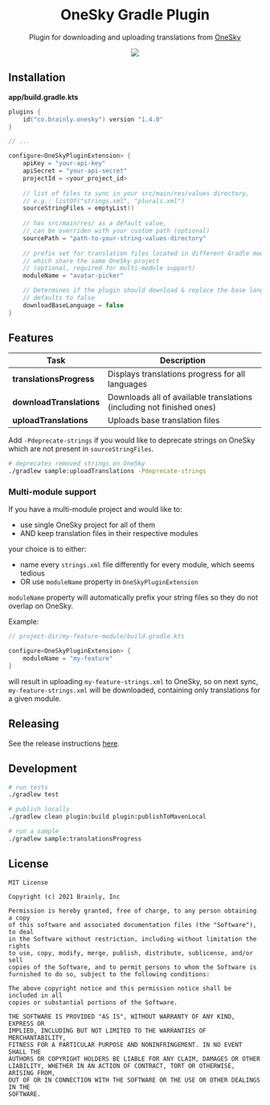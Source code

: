 <h1 align="center">OneSky Gradle Plugin</h1>
<p align="center">
Plugin for downloading and uploading translations from <a href="https://www.oneskyapp.com/">OneSky</a>
</p>

<p align="center">
    <img src="https://img.shields.io/badge/version-1.3.0-blue.svg">
</p>

## Installation

**app/build.gradle.kts**
```kotlin
plugins {
    id("co.brainly.onesky") version "1.4.0"
}

// ...

configure<OneSkyPluginExtension> {
    apiKey = "your-api-key"
    apiSecret = "your-api-secret"
    projectId = <your_project_id>
    
    // list of files to sync in your src/main/res/values directory, 
    // e.g.: listOf("strings.xml", "plurals.xml")
    sourceStringFiles = emptyList()
    
    // has src/main/res/ as a default value,    
    // can be overriden with your custom path (optional)
    sourcePath = "path-to-your-string-values-directory"
    
    // prefix set for translation files located in different Gradle modules
    // which share the same OneSky project
    // (optional, required for multi-module support)
    moduleName = "avatar-picker"

    // Determines if the plugin should download & replace the base language or not.
    // defaults to false
    downloadBaseLanguage = false
}
```

## Features

| Task                     | Description                                                           |
|--------------------------|-----------------------------------------------------------------------|
| **translationsProgress** | Displays translations progress for all languages                      |
| **downloadTranslations** | Downloads all of available translations (including not finished ones) |
| **uploadTranslations**   | Uploads base translation files                                        |

Add `-Pdeprecate-strings` if you would like to deprecate strings on OneSky which are not present in `sourceStringFiles`.

```bash
# deprecates removed strings on OneSky
./gradlew sample:uploadTranslations -Pdeprecate-strings
```

### Multi-module support

If you have a multi-module project and would like to:
- use single OneSky project for all of them
- AND keep translation files in their respective modules

your choice is to either:
- name every `strings.xml` file differently for every module, which seems tedious
- OR use `moduleName` property in `OneSkyPluginExtension`

`moduleName` property will automatically prefix your string files so they do not overlap on OneSky.

Example:
```kotlin
// project-dir/my-feature-module/build.gradle.kts

configure<OneSkyPluginExtension> {
    moduleName = "my-feature"
}
```
will result in uploading `my-feature-strings.xml` to OneSky, so on next sync, `my-feature-strings.xml` will be downloaded, containing only translations for a given module.

## Releasing

See the release instructions [here](HOW_TO_RELEASE.md).

## Development

```bash
# run tests
./gradlew test

# publish locally
./gradlew clean plugin:build plugin:publishToMavenLocal

# run a sample
./gradlew sample:translationsProgress
```

## License

```
MIT License

Copyright (c) 2021 Brainly, Inc

Permission is hereby granted, free of charge, to any person obtaining a copy
of this software and associated documentation files (the "Software"), to deal
in the Software without restriction, including without limitation the rights
to use, copy, modify, merge, publish, distribute, sublicense, and/or sell
copies of the Software, and to permit persons to whom the Software is
furnished to do so, subject to the following conditions:

The above copyright notice and this permission notice shall be included in all
copies or substantial portions of the Software.

THE SOFTWARE IS PROVIDED "AS IS", WITHOUT WARRANTY OF ANY KIND, EXPRESS OR
IMPLIED, INCLUDING BUT NOT LIMITED TO THE WARRANTIES OF MERCHANTABILITY,
FITNESS FOR A PARTICULAR PURPOSE AND NONINFRINGEMENT. IN NO EVENT SHALL THE
AUTHORS OR COPYRIGHT HOLDERS BE LIABLE FOR ANY CLAIM, DAMAGES OR OTHER
LIABILITY, WHETHER IN AN ACTION OF CONTRACT, TORT OR OTHERWISE, ARISING FROM,
OUT OF OR IN CONNECTION WITH THE SOFTWARE OR THE USE OR OTHER DEALINGS IN THE
SOFTWARE.
```
